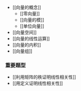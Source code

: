- [[向量的概念]]
	- [[零向量]]
	- [[向量的模]]
	- [[单位向量]]
- [[向量空间]]
- [[向量的线性运算]]
- [[向量的内积]]
- [[向量组]]




### 重要题型

- [[利用矩阵的秩证明线性相关性]]
- [[用定义证明线性相关性]]
